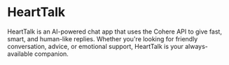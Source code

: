 # HeartTalk
HeartTalk is an AI-powered chat app that uses the Cohere API to give fast, smart, and human-like replies. Whether you're looking for friendly conversation, advice, or emotional support, HeartTalk is your always-available companion.
